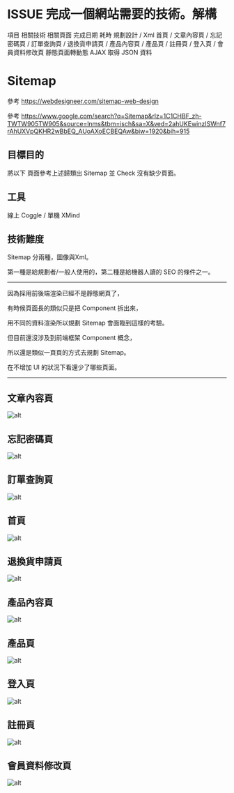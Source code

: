 # ISSUE 完成一個網站需要的技術。解構

項目 相關技術  相關頁面   完成日期 耗時
規劃設計 / Xml
首頁 / 文章內容頁 / 忘記密碼頁 / 訂單查詢頁 / 退換貨申請頁 / 產品內容頁 / 產品頁 / 註冊頁 / 登入頁 / 會員資料修改頁
靜態頁面轉動態
AJAX 取得 JSON 資料

# Sitemap

參考 <https://webdesigneer.com/sitemap-web-design>

參考 <https://www.google.com/search?q=Sitemap&rlz=1C1CHBF_zh-TWTW905TW905&source=lnms&tbm=isch&sa=X&ved=2ahUKEwinzISWnf7rAhUXVpQKHR2wBbEQ_AUoAXoECBEQAw&biw=1920&bih=915>

## 目標目的

將以下 頁面參考上述歸類出 Sitemap 並 Check 沒有缺少頁面。

## 工具

線上 Coggle / 單機 XMind

## 技術難度

Sitemap 分兩種，圖像與Xml。

第一種是給規劃者/一般人使用的，第二種是給機器人讀的 SEO 的條件之一。

---

因為採用前後端渲染已經不是靜態網頁了，

有時候頁面長的類似只是把 Component 拆出來，

用不同的資料渲染所以規劃 Sitemap 會面臨到這樣的考驗。

但目前還沒涉及到前端框架 Component 概念，

所以還是類似一頁頁的方式去規劃 Sitemap。

在不增加 UI 的狀況下看還少了哪些頁面。

---

## 文章內容頁

![alt](/Sitemap/文章內容頁.png)

## 忘記密碼頁

![alt](/Sitemap/忘記密碼頁.png)

## 訂單查詢頁

![alt](/Sitemap/訂單查詢頁.png)

## 首頁

![alt](/Sitemap/首頁.png)

## 退換貨申請頁

![alt](/Sitemap/退換貨申請頁.png)

## 產品內容頁

![alt](/Sitemap/產品內容頁.png)

## 產品頁

![alt](/Sitemap/產品頁.png)

## 登入頁

![alt](/Sitemap/登入頁.png)

## 註冊頁

![alt](/Sitemap/註冊頁.png)

## 會員資料修改頁

![alt](/Sitemap/會員資料修改頁.png)
